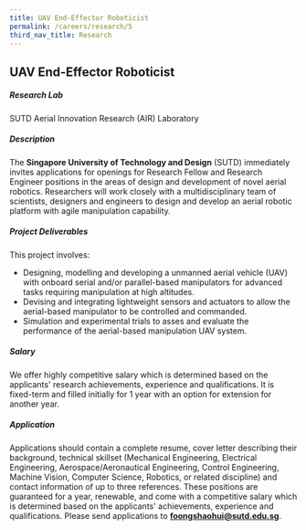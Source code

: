```yaml
---
title: UAV End-Effector Roboticist
permalink: /careers/research/5
third_nav_title: Research
---
```

## UAV End-Effector Roboticist
##### Research Lab
SUTD Aerial Innovation Research (AIR) Laboratory
  
##### Description  
The **Singapore University of Technology and Design** (SUTD) immediately invites applications for openings for Research Fellow and Research Engineer positions in the areas of design and development of novel aerial robotics. Researchers will work closely with a multidisciplinary team of scientists, designers and engineers to design and develop an aerial robotic platform with agile manipulation capability. 
  
##### Project Deliverables
This project involves:
* Designing, modelling and developing a unmanned aerial vehicle (UAV) with onboard serial and/or parallel-based manipulators for advanced tasks requiring manipulation at high altitudes.
* Devising and integrating lightweight sensors and actuators to allow the aerial-based manipulator to be controlled and commanded.
* Simulation and experimental trials to asses and evaluate the performance of the aerial-based manipulation UAV system.
   
##### Salary
We offer highly competitive salary which is determined based on the applicants' research achievements, experience and qualifications. It is fixed-term and filled initially for 1 year with an option for extension for another year. 
  
##### Application  
Applications should contain a complete resume, cover letter describing their background, technical skillset (Mechanical Engineering, Electrical Engineering, Aerospace/Aeronautical Engineering, Control Engineering, Machine Vision, Computer Science, Robotics, or related discipline) and contact information of up to three references. These positions are guaranteed for a year, renewable, and come with a competitive salary which is determined based on the applicants' achievements, experience and qualifications. Please send applications to **[foongshaohui@sutd.edu.sg](foongshaohui@sutd.edu.sg)**.
